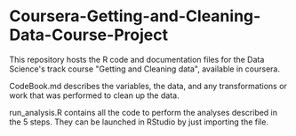 # Coursera-Getting-and-Cleaning-Data-Course-Project

This repository hosts the R code and documentation files for the Data Science's track course "Getting and Cleaning data", available in coursera.

CodeBook.md describes the variables, the data, and any transformations or work that was performed to clean up the data.

run_analysis.R contains all the code to perform the analyses described in the 5 steps. They can be launched in RStudio by just importing the file.
